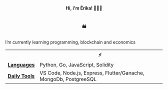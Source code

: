 

<h4 align="center">Hi, i'm Érika! 👩🏻‍💻</h4>
<h1 align="center">❝</h1>

<div align="">
I’m currently learning programming, blockchain and economics<p>
</div>

<table>
  <tr>
    <th></th>
    <th>⚡</th>
  </tr>
  <tr>
    <td><a target="_blank" href=""><b>Languages</b></a></td>
    <td><a href="" target="_blank"><b></b></a> Python, Go, JavaScript, Solidity <a href="" target="_blank"><b></b></a> </td>
  </tr>
  <tr>
    <td><a target="_blank" href=""><b>Daily Tools</b></a></td>
    <td> <a href="" target="_blank"><b</b></a> VS Code, Node.js, Express, Flutter/Ganache, MongoDb, PostgreeSQL</td>
  </tr>
</table>

<!--

### Hi! 👋

**erikacls/erikacls** is a ✨ _special_ ✨ repository because its `README.md` (this file) appears on your GitHub profile.

Here are some ideas to get you started:

- 🔭 I’m currently working on ...
- 🌱 I’m currently learning ...
- 👯 I’m looking to collaborate on ...
- 🤔 I’m looking for help with ...
- 💬 Ask me about ...
- 📫 How to reach me: ...
- 😄 Pronouns: ...
- ⚡ Fun fact: ...


-->

